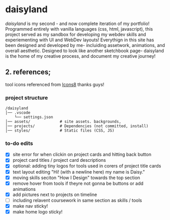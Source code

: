 # daisyland

*daisyland* is my second - and now complete iteration of my portfolio! Programmed entirely with vanilla languages (css, html, javascript), this project served as my sandbox for developing my webdev skills and experiementing with UI and WebDev layouts! Everythign in this site has been designed and developed by me- incluiding assetwork, animations, and overall aesthetic. Designed to look like another sketchbook page- daisyland is the home of my creative process, and document my creative journey!

## 2. references; 
 tool icons referenced from <a target="_blank" href="https://icons8.com">Icons8</a>
 thanks guys!

### project structure
```
/daisyland
│── .vscode
    └── settings.json
│── assets/             # site assets. backgrounds,
│── projects/           # Dependencies (not committed, install)
│── styles/             # Static files (CSS, JS)
```
### to-do edits
- [x] site error for when clickin on project cards and hitting back button
- [x] project card titles / project card descriptions
- [x] optional: adding tiny logos for tools used in corers of project title cards
- [x] text layout editing "Hi! (with a newline here) my name is Daisy."
- [x] moving skills seciton "How I Design" towards the top section 
- [x] remove hover from tools if theyre not gonna be buttons or add animations
- [x] add pictures next to projects on timeline 
- [ ] including relavent coursework in same section as skills / tools
- [x] make nav sticky! 
- [x] make home logo sticky!
